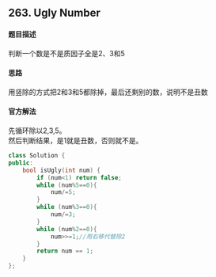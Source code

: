 ## 263. Ugly Number
#### 题目描述
判断一个数是不是质因子全是2、3和5  

#### 思路
用竖除的方式把2和3和5都除掉，最后还剩别的数，说明不是丑数  

#### 官方解法
先循环除以2,3,5。  
然后判断结果，是1就是丑数，否则就不是。  
```cpp
class Solution {
public:
    bool isUgly(int num) {
        if (num<1) return false;
        while (num%5==0){
            num/=5;
        }
        while (num%3==0){
            num/=3;
        }
        while (num%2==0){
            num>>=1;//用右移代替除2
        }
        return num == 1;
    }
};
```